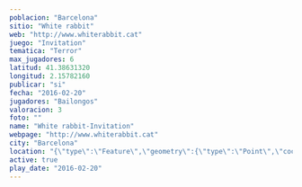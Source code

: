 ```yaml
---
poblacion: "Barcelona"
sitio: "White rabbit"
web: "http://www.whiterabbit.cat"
juego: "Invitation"
tematica: "Terror"
max_jugadores: 6
latitud: 41.38631320
longitud: 2.15782160
publicar: "si"
fecha: "2016-02-20"
jugadores: "Bailongos"
valoracion: 3
foto: ""
name: "White rabbit-Invitation"
webpage: "http://www.whiterabbit.cat"
city: "Barcelona"
location: "{\"type\":\"Feature\",\"geometry\":{\"type\":\"Point\",\"coordinates\":[\"41,38631320\",\"2,15782160\"]}}"
active: true
play_date: "2016-02-20"
---
```


